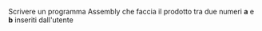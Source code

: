 Scrivere un programma Assembly
che faccia il prodotto tra due
numeri **a** e **b** inseriti dall'utente
